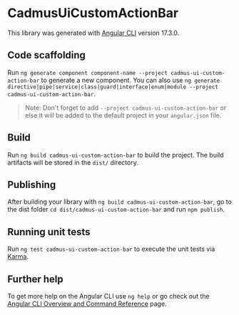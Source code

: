 # CadmusUiCustomActionBar

This library was generated with [Angular CLI](https://github.com/angular/angular-cli) version 17.3.0.

## Code scaffolding

Run `ng generate component component-name --project cadmus-ui-custom-action-bar` to generate a new component. You can also use `ng generate directive|pipe|service|class|guard|interface|enum|module --project cadmus-ui-custom-action-bar`.
> Note: Don't forget to add `--project cadmus-ui-custom-action-bar` or else it will be added to the default project in your `angular.json` file. 

## Build

Run `ng build cadmus-ui-custom-action-bar` to build the project. The build artifacts will be stored in the `dist/` directory.

## Publishing

After building your library with `ng build cadmus-ui-custom-action-bar`, go to the dist folder `cd dist/cadmus-ui-custom-action-bar` and run `npm publish`.

## Running unit tests

Run `ng test cadmus-ui-custom-action-bar` to execute the unit tests via [Karma](https://karma-runner.github.io).

## Further help

To get more help on the Angular CLI use `ng help` or go check out the [Angular CLI Overview and Command Reference](https://angular.io/cli) page.
